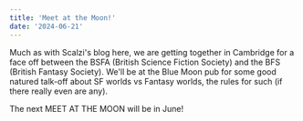 ```yaml
---
title: 'Meet at the Moon!'
date: '2024-06-21'
---
```


Much as with Scalzi's blog here, we are getting together in Cambridge for a face off between the BSFA (British Science Fiction Society) and the BFS (British Fantasy Society). We'll be at the Blue Moon pub for some good natured talk-off about SF worlds vs Fantasy worlds, the rules for such (if there really even are any). 

The next MEET AT THE MOON will be in June!